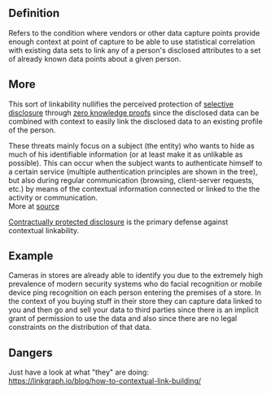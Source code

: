 ## Definition
Refers to the condition where vendors or other data capture points provide enough context at point of capture to be able to use statistical correlation with existing data sets to link any of a person's disclosed attributes to a set of already known data points about a given person. 

## More

This sort of linkability nullifies the perceived protection of [selective disclosure](selective-disclosure) through [zero knowledge proofs](zero-knowledge-proofs) since the disclosed data can be combined with context to easily link the disclosed data to an existing profile of the person.

These threats mainly focus on a subject (the entity) who wants to hide as much of his identifiable information (or at least make it as unlikable as possible). This can occur when the subject wants to authenticate himself to a certain service (multiple authentication principles are shown in the tree), but also during regular communication (browsing, client-server requests, etc.) by means of the contextual information connected or linked to the the activity or communication.  
More at [source](https://www.linddun.org/linkability)

[Contractually protected disclosure](contractually-protected-disclosure) is the primary defense against contextual linkability.

## Example
Cameras in stores are already able to identify you due to the extremely high prevalence of modern security systems who do facial recognition or mobile device ping recognition on each person entering the premises of a store. In the context of you buying stuff in their store they can capture data linked to you and then go and sell your data to third parties since there is an implicit grant of permission to use the data and also since there are no legal constraints on the distribution of that data.

## Dangers
Just have a look at what "they" are doing:  
https://linkgraph.io/blog/how-to-contextual-link-building/